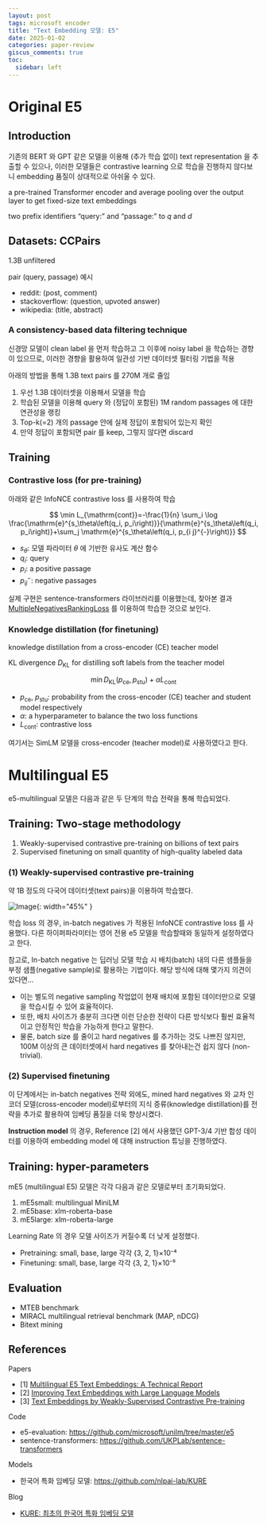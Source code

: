 ```yaml
---
layout: post
tags: microsoft encoder
title: "Text Embedding 모델: E5"
date: 2025-01-02
categories: paper-review
giscus_comments: true
toc:
  sidebar: left
---
```


# Original E5

## Introduction

기존의 BERT 와 GPT 같은 모델을 이용해 (추가 학습 없이) text representation 을 추출할 수 있으나, 이러한 모델들은 contrastive learning 으로 학습을 진행하지 않다보니 embedding 품질이 상대적으로 아쉬울 수 있다.

a pre-trained Transformer encoder and average pooling over the output layer to get fixed-size text embeddings

two prefix identifiers “query:” and “passage:” to $q$ and $d$

## Datasets: CCPairs

1.3B unfiltered

pair (query, passage) 예시

- reddit:  (post, comment)
- stackoverflow: (question, upvoted answer)
- wikipedia: (title, abstract)

### A consistency-based data filtering technique

신경망 모델이 clean label 을 먼저 학습하고 그 이후에 noisy label 을 학습하는 경향이 있으므로, 이러한 경향을 활용하여 일관성 기반 데이터셋 필터링 기법을 적용

아래의 방법을 통해 1.3B text pairs 를 270M 개로 줄임

1. 우선 1.3B 데이터셋을 이용해서 모델을 학습
2. 학습된 모델을 이용해 query 와 (정답이 포함된) 1M random passages 에 대한 연관성을 랭킹
3. Top-k(=2) 개의 passage 안에 실제 정답이 포함되어 있는지 확인
4. 만약 정답이 포함되면 pair 를 keep, 그렇지 않다면 discard

## Training

### Contrastive loss (for pre-training)

아래와 같은 InfoNCE contrastive loss 를 사용하여 학습

$$
\min L_{\mathrm{cont}}=-\frac{1}{n} \sum_i \log \frac{\mathrm{e}^{s_\theta\left(q_i, p_i\right)}}{\mathrm{e}^{s_\theta\left(q_i, p_i\right)}+\sum_j \mathrm{e}^{s_\theta\left(q_i, p_{i j}^{-}\right)}}
$$

- $s_\theta$: 모델 파라미터 $\theta$ 에 기반한 유사도 계산 함수
- $q_i$: query
- $p_i$: a positive passage
- $p_{i j}^{-}$: negative passages

실제 구현은 sentence-transformers 라이브러리를 이용했는데, 찾아본 결과 [MultipleNegativesRankingLoss](https://github.com/UKPLab/sentence-transformers/blob/master/sentence_transformers/losses/MultipleNegativesRankingLoss.py#L13-L125) 를 이용하여 학습한 것으로 보인다.

### Knowledge distillation (for finetuning)

knowledge distillation from a cross-encoder (CE) teacher model

KL divergence $D_{\mathrm{KL}}$ for distilling soft labels from the teacher model

$$
\min D_{\mathrm{KL}}\left(p_{\mathrm{ce}}, p_{\mathrm{stu}}\right)+\alpha L_{\mathrm{cont}}
$$

- $p_{\mathrm{ce}}$, $p_{\mathrm{stu}}$: probability from the cross-encoder (CE) teacher and student model respectively
- $\alpha$: a hyperparameter to balance the two loss functions
- $L_{\mathrm{cont}}$: contrastive loss

여기서는 SimLM 모델을 cross-encoder (teacher model)로 사용하였다고 한다.

# Multilingual E5

e5-multilingual 모델은 다음과 같은 두 단계의 학습 전략을 통해 학습되었다.

## Training: Two-stage methodology

1. Weakly-supervised contrastive pre-training on billions of text pairs
2. Supervised finetuning on small quantity of high-quality labeled data

### (1) Weakly-supervised contrastive pre-training

약 1B 정도의 다국어 데이터셋(text pairs)을 이용하여 학습했다.

![Image](https://i.imgur.com/hNlpaUx.png){: width="45%" }

학습 loss 의 경우, in-batch negatives 가 적용된 InfoNCE contrastive loss 를 사용했다. 다른 하이퍼파라미터는 영어 전용 e5 모델을 학습할때와 동일하게 설정하였다고 한다.

참고로, In-batch negative 는 딥러닝 모델 학습 시 배치(batch) 내의 다른 샘플들을 부정 샘플(negative sample)로 활용하는 기법이다. 해당 방식에 대해 몇가지 의견이 있다면...

- 이는 별도의 negative sampling 작업없이 현재 배치에 포함된 데이터만으로 모델을 학습시킬 수 있어 효율적이다. 
- 또한, 배치 사이즈가 충분히 크다면 이런 단순한 전략이 다른 방식보다 훨씬 효율적이고 안정적인 학습을 가능하게 한다고 말한다.
- 물론, batch size 를 줄이고 hard negatives 를 추가하는 것도 나쁘진 않지만, 100M 이상의 큰 데이터셋에서 hard negatives 를 찾아내는건 쉽지 않다 (non-trivial).

### (2) Supervised finetuning

이 단계에서는 in-batch negatives 전략 외에도, mined hard negatives 와 교차 인코더 모델(cross-encoder model)로부터의 지식 증류(knowledge distillation)를 전략을 추가로 활용하여 임베딩 품질을 더욱 향상시켰다.

**Instruction model** 의 경우, Reference [2] 에서 사용했던 GPT-3/4 기반 합성 데이터를 이용하여 embedding model 에 대해 instruction 튜닝을 진행하였다.

## Training: hyper-parameters

mE5 (multilingual E5) 모델은 각각 다음과 같은 모델로부터 초기화되었다.

1. mE5small: multilingual MiniLM
2. mE5base: xlm-roberta-base
3. mE5large: xlm-roberta-large

Learning Rate 의 경우 모델 사이즈가 커질수록 더 낮게 설정했다.

- Pretraining: small, base, large 각각 {3, 2, 1}×10⁻⁴
- Finetuning: small, base, large 각각 {3, 2, 1}×10⁻⁵

## Evaluation

- MTEB benchmark
- MIRACL multilingual retrieval benchmark (MAP, nDCG)
- Bitext mining

## References

Papers

- [1] [Multilingual E5 Text Embeddings: A Technical Report](https://arxiv.org/pdf/2402.05672)
- [2] [Improving Text Embeddings with Large Language Models](https://arxiv.org/pdf/2402.05672)
- [3] [Text Embeddings by Weakly-Supervised Contrastive Pre-training](https://arxiv.org/abs/2212.03533)

Code

- e5-evaluation: https://github.com/microsoft/unilm/tree/master/e5
- sentence-transformers: https://github.com/UKPLab/sentence-transformers

Models

- 한국어 특화 임베딩 모델: https://github.com/nlpai-lab/KURE

Blog

- [KURE: 최초의 한국어 특화 임베딩 모델](https://yjoonjang.medium.com/koe5-%EC%B5%9C%EC%B4%88%EC%9D%98-%ED%95%9C%EA%B5%AD%EC%96%B4-%EC%9E%84%EB%B2%A0%EB%94%A9-%EB%AA%A8%EB%8D%B8-multilingual-e5-finetune-22fa7e56d220)
